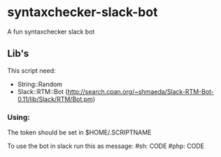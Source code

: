 # syntaxchecker-slack-bot
A fun syntaxchecker slack bot

## Lib's
This script need:
  - String::Random
  - Slack::RTM::Bot (http://search.cpan.org/~shmaeda/Slack-RTM-Bot-0.11/lib/Slack/RTM/Bot.pm)

### Using:

The token should be set in $HOME/.SCRIPTNAME

To use the bot in slack run this as message:
#sh: CODE
#php: CODE

